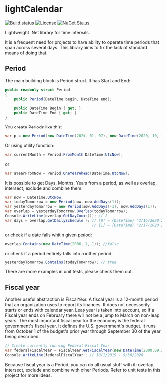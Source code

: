 # lightCalendar
[![Build status](https://ci.appveyor.com/api/projects/status/has18vp1j5lgdgqo?svg=true)](https://ci.appveyor.com/project/megasuperlexa/lightcalendar)
[![License](https://img.shields.io/badge/License-Apache%202.0-blue.svg)](https://opensource.org/licenses/Apache-2.0)
[![NuGet Status](http://img.shields.io/nuget/v/LightCalendar.svg?style=flat)](https://www.nuget.org/packages/LightCalendar/)

Lightweight .Net library for time intervals.

It is a frequent need for projects to have ability to operate time periods that span across several days. 
This library aims to fix the lack of standard means of doing that.
## Period
The main building block is Period struct. It has Start and End:
```cs
public readonly struct Period
{
    public Period(DateTime begin, DateTime end);
        
    public DateTime Begin { get; }
    public DateTime End { get; }
}
```
You create Periods like this:
```cs
var p = new Period(new DateTime(2020, 01, 07), new DateTime(2020, 10, 17));
```
Or using utility function:
```cs
var currentMonth = Period.FromMonth(DateTime.UtcNow);
```
or
```cs
var aYearFromNow = Period.OneYearAhead(DateTime.UtcNow);
```
It is possible to get Days, Months, Years from a period, as well as overlap, intersect, exclude and combine them.
```cs
var now = DateTime.UtcNow;
var todayTomorrow = new Period(now, now.AddDays(1));
var yesterdayTomorrow = new Period(now.AddDays(-1), now.AddDays(1));
var overlap = yesterdayTomorrow.Overlap(todayTomorrow);
Console.WriteLine(overlap.GetDayCount()); // 2
var days = overlap.GetDailySchedule(); // [0] = {DateTime} "2/16/2020 2:34:50 PM"
                                       // [1] = {DateTime} "2/17/2020 2:34:50 PM"
```
or check if a date falls whitin given period:
```cs
overlap.Contains(new DateTime(2006, 1, 1)); //false
```
or check if a period entirely falls into another period:
```cs
yesterdayTomorrow.Contains(todayTomorrow); // true
```
There are more examples in unit tests, please check them out.

## Fiscal year
Another useful abstraction is FiscalYear. A fiscal year is a 12-month period that an organization uses to report its finances. 
It does not necesserily starts or ends with calendar year. Leap year is taken into account, so if a Fiscal year ends on February there will not be a jump to March on non-leap years.
The most important fiscal year for the economy is the federal government's fiscal year. It defines the U.S. government's budget. It runs from October 1 of the budget's prior year through September 30 of the year being described. 
```cs
// Create currently running Federal Fiscal Year
var federalFiscalYear = FiscalYear.GetFiscalYear(new DateTime(2000,09,30), DateTime.UtcNow);
Console.WriteLine(federalFiscalYear); // 10/1/2019 - 9/30/2020
```
Because fiscal year is a Period, you can do all usual stuff with it: overlap, intersect, exclude and combine with other Periods.
Refer to unit tests in this project for more ideas.
